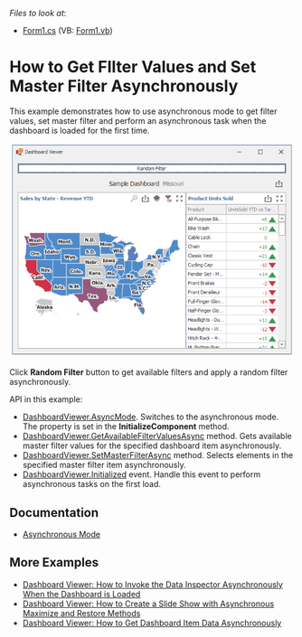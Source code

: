 <!-- default file list -->
*Files to look at*:
* [Form1.cs](./CS/ViewerForm1.cs) (VB: [Form1.vb](./VB/ViewerForm1.vb))
<!-- default file list end -->

# How to Get FIlter Values and Set Master Filter Asynchronously

This example demonstrates how to use asynchronous mode to get filter values, set master filter and perform an asynchronous task when the dashboard is loaded for the first time.


![screenshot](/images/screenshot.png)

Click **Random Filter** button to get available filters and apply a random filter asynchronously.


API in this example:
* [DashboardViewer.AsyncMode](https://docs.devexpress.com/Dashboard/DevExpress.DashboardWin.DashboardViewer.AsyncMode). Switches to the asynchronous mode. The property is set in the **InitializeComponent** method.
* [DashboardViewer.GetAvailableFilterValuesAsync](https://docs.devexpress.com/Dashboard/DevExpress.DashboardWin.DashboardViewer.GetAvailableFilterValuesAsync(System.String)) method. Gets available master filter values for the specified dashboard item asynchronously. 
* [DashboardViewer.SetMasterFilterAsync](https:/docs.devexpress.devx/Dashboard/DevExpress.DashboardWin.DashboardViewer.SetMasterFilterAsync.overloads) method. Selects elements in the specified master filter item asynchronously. 
* [DashboardViewer.Initialized](https:/docs.devexpress.devx/Dashboard/DevExpress.DashboardWin.DashboardViewer.Initialized) event. Handle this event to perform asynchronous tasks on the first load.


## Documentation 

* [Asynchronous Mode](https://docs.devexpress.com/Dashboard/401305)

## More Examples

- [Dashboard Viewer: How to Invoke the Data Inspector Asynchronously When the Dashboard is Loaded](https://github.com/DevExpress-Examples/winforms-dashboard-async-mode-show-data-inspector)
- [Dashboard Viewer: How to Create a Slide Show with Asynchronous Maximize and Restore Methods](https://github.com/DevExpress-Examples/winforms-dashboard-async-mode-maximize-slide-show)
- [Dashboard Viewer: How to Get Dashboard Item Data Asynchronously](https://github.com/DevExpress-Examples/winforms-dashboard-async-mode-get-item-data)

